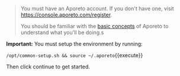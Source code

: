 > You must have an Aporeto account.
> If you don't have one, visit <https://console.aporeto.com/register>.
>
> You should be familiar with the [basic concepts](https://docs.console.aporeto.com)
> of Aporeto to understand what you'll be doing.s

**Important:** You must setup the environment by running:

`/opt/common-setup.sh && source ~/.aporeto`{{execute}}

Then click continue to get started.
